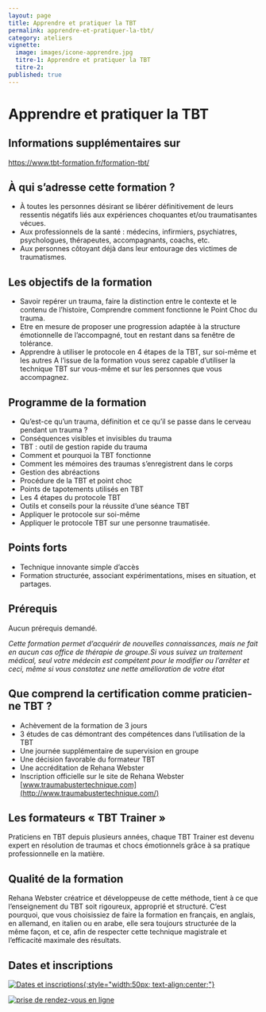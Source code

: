 ```yaml
---
layout: page
title: Apprendre et pratiquer la TBT
permalink: apprendre-et-pratiquer-la-tbt/
category: ateliers
vignette:
  image: images/icone-apprendre.jpg
  titre-1: Apprendre et pratiquer la TBT
  titre-2:
published: true
---
```


# Apprendre et pratiquer la TBT
## Informations supplémentaires sur
<https://www.tbt-formation.fr/formation-tbt/>

## À qui s’adresse cette formation ?
- À toutes les personnes désirant se libérer définitivement de leurs ressentis négatifs liés aux expériences choquantes et/ou traumatisantes vécues.
- Aux professionnels de la santé : médecins, infirmiers, psychiatres, psychologues, thérapeutes, accompagnants, coachs, etc.
- Aux personnes côtoyant déjà dans leur entourage des victimes de traumatismes.

## Les objectifs de la formation
- Savoir repérer un trauma, faire la distinction entre le contexte et le contenu de l’histoire, Comprendre comment fonctionne le Point Choc du trauma.
- Etre en mesure de proposer une progression adaptée à la structure émotionnelle de l’accompagné, tout en restant dans sa fenêtre de tolérance.
- Apprendre à utiliser le protocole en 4 étapes de la TBT, sur soi-même et les autres
A l’issue de la formation vous serez capable d’utiliser la technique TBT sur vous-même et sur les personnes que vous accompagnez.

## Programme de la formation
- Qu’est-ce qu’un trauma, définition et ce qu’il se passe dans le cerveau pendant un trauma ?
- Conséquences visibles et invisibles du trauma
- TBT : outil de gestion rapide du trauma
- Comment et pourquoi la TBT fonctionne
- Comment les mémoires des traumas s’enregistrent dans le corps
- Gestion des abréactions
- Procédure de la TBT et point choc
- Points de tapotements utilisés en TBT
- Les 4 étapes du protocole TBT
- Outils et conseils pour la réussite d’une séance TBT
- Appliquer le protocole sur soi-même
- Appliquer le protocole TBT sur une personne traumatisée.

## Points forts
- Technique innovante simple d’accès
- Formation structurée, associant expérimentations, mises en situation, et partages.

## Prérequis
Aucun prérequis demandé.

*Cette formation permet d’acquérir de nouvelles connaissances, mais ne fait en aucun cas office de thérapie de groupe.Si vous suivez un traitement médical, seul votre médecin est compétent pour le modifier ou l’arrêter et ceci, même si vous constatez une nette amélioration de votre état*

## Que comprend la certification comme praticien-ne TBT ?
- Achèvement de la formation de 3 jours
- 3 études de cas démontrant des compétences dans l’utilisation de la TBT
- Une journée supplémentaire de supervision en groupe
- Une décision favorable du formateur TBT
- Une accréditation de Rehana Webster
- Inscription officielle sur le site de Rehana Webster [www.traumabustertechnique.com](http://www.traumabustertechnique.com/)

## Les formateurs « TBT Trainer »
Praticiens en TBT depuis plusieurs années, chaque TBT Trainer est devenu expert en résolution de traumas et chocs émotionnels grâce à sa pratique professionnelle en la matière. 

## Qualité de la formation
Rehana Webster créatrice et développeuse de cette méthode, tient à ce que l’enseignement du TBT soit rigoureux, approprié et structuré.
C’est pourquoi, que vous choisissiez de faire la formation en français, en anglais, en allemand, en italien ou en arabe, elle sera toujours structurée de la même façon, et ce, afin de respecter cette technique magistrale et l’efficacité maximale des résultats.

## Dates et inscriptions

[![Dates et inscriptions](../images/icone-dates.jpg){:style="width:50px; text-align:center;"}](../dates/)

<a href="http://efttbt.datedechoix.com/" target="_blank"><img src="http://www.datedechoix.com/images/buttonFrench.gif" title="Prendre rendez-vous" alt="prise de rendez-vous en ligne" border="0" /></a>

